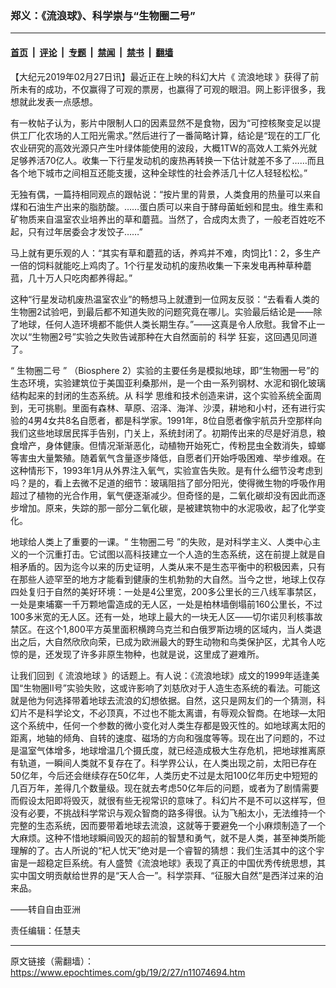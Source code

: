 ### 郑义：《流浪球》、科学崇与“生物圈二号”

---

#### [首页](../../../..?n11074694) &nbsp;|&nbsp; [评论](../../../../../epoch-comment?n11074694) &nbsp;|&nbsp; [专题](../../../../../epoch-special?n11074694) &nbsp;|&nbsp; [禁闻](../../../../../epoch-news?n11074694) &nbsp;|&nbsp; [禁书](../../../../../books?n11074694) &nbsp;|&nbsp; [翻墙](https://github.com/gfw-breaker/nogfw/blob/master/README.md?n11074694)


<div class="post_content" id="artbody" itemprop="articleBody">
 <!-- article content begin -->
 <p>
  【大纪元2019年02月27日讯】最近正在上映的科幻大片《
  <ok href="https://www.epochtimes.com/gb/tag/%E6%B5%81%E6%B5%AA%E5%9C%B0%E7%90%83.html">
   流浪地球
  </ok>
  》获得了前所未有的成功，不仅赢得了可观的票房，也赢得了可观的眼泪。网上影评很多，我想就此发表一点感想。
 </p>
 <p>
  有一枚帖子认为，影片中限制人口的因素显然不是食物，因为“可控核聚变足以提供工厂化农场的人工阳光需求。”然后进行了一番简略计算，结论是“现在的工厂化农业研究的高效光源只产生叶绿体能使用的波段，大概1TW的高效人工紫外光就足够养活70亿人。收集一下行星发动机的废热再转换一下估计就差不多了……而且各个地下城市之间相互还能支援，这种全球性的社会养活几十亿人轻轻松松。”
 </p>
 <p>
  无独有偶，一篇持相同观点的跟帖说：“按片里的背景，人类食用的热量可以来自煤和石油生产出来的脂肪酸。……蛋白质可以来自于酵母菌蚯蚓和昆虫。维生素和矿物质来自温室农业培养出的草和蘑菰。当然了，合成肉太贵了，一般老百姓吃不起，只有过年居委会才发饺子……”
 </p>
 <p>
  马上就有更乐观的人：“其实有草和蘑菰的话，养鸡并不难，肉饲比1：2，多生产一倍的饲料就能吃上鸡肉了。1个行星发动机的废热收集一下来发电再种草种蘑菰，几十万人只吃肉都养得起。”
 </p>
 <p>
  这种“行星发动机废热温室农业”的畅想马上就遭到一位网友反驳：“去看看人类的生物圈2试验吧，到最后都不知道失败的问题究竟在哪儿。实验最后结论是——除了地球，任何人造环境都不能供人类长期生存。”——这真是令人欣慰。我曾不止一次以“生物圈2号”实验之失败告诫那种在大自然面前的
  <ok href="https://www.epochtimes.com/gb/tag/%E7%A7%91%E5%AD%A6.html">
   科学
  </ok>
  狂妄，这回遇见同道了。
 </p>
 <p>
  “
  <ok href="https://www.epochtimes.com/gb/tag/%E7%94%9F%E7%89%A9%E5%9C%88%E4%BA%8C%E5%8F%B7.html">
   生物圈二号
  </ok>
  ” （Biosphere 2）实验的主要任务是模拟地球，即“生物圈一号”的生态环境，实验建筑位于美国亚利桑那州，是一个由一系列钢材、水泥和钢化玻璃结构起来的封闭的生态系统。从
  <ok href="https://www.epochtimes.com/gb/tag/%E7%A7%91%E5%AD%A6.html">
   科学
  </ok>
  思维和技术创造来讲，这个实验系统全面周到，无可挑剔。里面有森林、草原、沼泽、海洋、沙漠，耕地和小村，还有进行实验的4男4女共8名自愿者，都是科学家。1991年，8位自愿者像宇航员升空那样向我们这些地球居民挥手告别，门关上，系统封闭了。初期传出来的尽是好消息，粮食增产，身体健康。但情况渐渐恶化，动植物开始死亡，传粉昆虫全数消失，蟑螂等害虫大量繁殖。随着氧气含量逐步降低，自愿者们开始呼吸困难、举步维艰。在这种情形下，1993年1月从外界注入氧气，实验宣告失败。是有什么细节没考虑到吗？是的，看上去微不足道的细节：玻璃阻挡了部分阳光，使得微生物的呼吸作用超过了植物的光合作用，氧气便逐渐减少。但奇怪的是，二氧化碳却没有因此而逐步增加。原来，失踪的那一部分二氧化碳，是被建筑物中的水泥吸收，起了化学变化。
 </p>
 <p>
  地球给人类上了重要的一课。“
  <ok href="https://www.epochtimes.com/gb/tag/%E7%94%9F%E7%89%A9%E5%9C%88%E4%BA%8C%E5%8F%B7.html">
   生物圈二号
  </ok>
  ”的失败，是对科学主义、人类中心主义的一个沉重打击。它试图以高科技建立一个人造的生态系统，这在前提上就是自相矛盾的。因为迄今以来的历史证明，人类从来不是生态平衡中的积极因素，只有在那些人迹罕至的地方才能看到健康的生机勃勃的大自然。当今之世，地球上仅存四处复归于自然的美好环境：一处是4公里宽，200多公里长的三八线军事禁区，一处是柬埔寨一千万颗地雷造成的无人区，一处是柏林墙倒塌前160公里长，不过100多米宽的无人区。还有一处，地球上最大的一块无人区——切尔诺贝利核事故禁区。在这个1,800平方英里面积横跨乌克兰和白俄罗斯边境的区域内，当人类退出之后，大自然欣欣向荣，已成为欧洲最大的野生动物和鸟类保护区，尤其令人吃惊的是，还发现了许多非原生物种，也就是说，这里成了避难所。
 </p>
 <p>
  让我们回到《
  <ok href="https://www.epochtimes.com/gb/tag/%E6%B5%81%E6%B5%AA%E5%9C%B0%E7%90%83.html">
   流浪地球
  </ok>
  》的话题上。有人说：《流浪地球》成文的1999年适逢美国“生物圈II号”实验失败，这或许影响了刘慈欣对于人造生态系统的看法。可能这就是他为何选择带着地球去流浪的幻想依据。自然，这只是网友们的一个猜测，科幻片不是科学论文，不必顶真，不过也不能太离谱，有辱观众智商。在地球—太阳这个系统中，任何一个参数的微小变化对人类生存都是毁灭性的。如地球离太阳的距离，地轴的倾角、自转的速度、磁场的方向和强度等等。现在出了问题的，不过是温室气体增多，地球增温几个摄氏度，就已经造成极大生存危机，把地球推离原有轨道，一瞬间人类就不复存在了。科学界公认，在人类出现之前，太阳已存在50亿年，今后还会继续存在50亿年，人类历史不过是太阳100亿年历史中短短的几百万年，差得几个数量级。现在就去考虑50亿年后的问题，或者为了剧情需要而假设太阳即将毁灭，就很有些无视常识的意味了。科幻片不是不可以这样写，但没有必要，不挑战科学常识与观众智商的路多得很。认为飞船太小，无法维持一个完整的生态系统，因而要带着地球去流浪，这就等于要避免一个小麻烦制造了一个大麻烦。这种不惜地球瞬间毁灭的超前的智慧和勇气，就不是人类，甚至神类所能理解的了。古人所说的“杞人忧天”绝对是一个睿智的猜想：我们生活其中的这个宇宙是一超稳定巨系统。有人盛赞《流浪地球》表现了真正的中国优秀传统思想，其实中国文明贡献给世界的是“天人合一”。科学崇拜、“征服大自然”是西洋过来的泊来品。
 </p>
 <p>
  ——转自自由亚洲
 </p>
 <p>
  责任编辑：任慧夫
 </p>
 <!-- article content end -->
 <div id="below_article_ad">
 </div>
</div>


---

原文链接（需翻墙）：https://www.epochtimes.com/gb/19/2/27/n11074694.htm